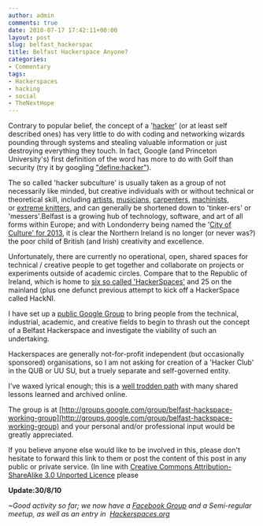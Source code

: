 ```yaml
---
author: admin
comments: true
date: 2010-07-17 17:42:11+00:00
layout: post
slug: belfast_hackerspac
title: Belfast Hackerspace Anyone?
categories:
- Commentary
tags:
- Hackerspaces
- hacking
- social
- TheNextHope
---
```


Contrary to popular belief, the concept of a '[hacker](http://en.wikipedia.org/wiki/Hacker)' (or at least self described ones) has very little to do with coding and networking wizards pounding through systems and stealing valuable information or just destroying everything they touch. In fact, Google (and Princeton University's) first definition of the word has more to do with Golf than security (try it by googling ["define:hacker"](http://www.google.com/search?q=define:hacker)).

The so called 'hacker subculture' is usually taken as a group of not necessarily like minded, but creative individuals with or without technical or theoretical skill, including [artists](http://en.wikipedia.org/wiki/Hacker%20artist), [musicians](http://www.urbandictionary.com/define.php?term=chipcore), [carpenters](http://www.youtube.com/watch?v=XN04BkUkeQE), [machinists](http://www.instructables.com/id/Hacking-a-welder-pirateando-una-soldadora/), or [extreme knitters](http://www.youtube.com/watch?v=PMPMdLFxUG8), and can generally be shortened down to 'tinker-ers' or 'messers'.Belfast is a growing hub of technology, software, and art of all forms within Europe; and with Londonderry being named the '[City of Culture' for 2013](http://www.cityofculture2013.com/), it is clear the Northern Ireland is no longer (or never was?) the poor child of British (and Irish) creativity and excellence.

Unfortunately, there are currently no operational, open, shared spaces for technical / creative people to get together and collaborate on projects or experiments outside of academic circles. Compare that to the Republic of Ireland, which is home to [six so called 'HackerSpaces'](http://hackerspaces.org/wiki/Ireland) and 25 on the mainland (plus one defunct previous attempt to kick off a HackerSpace called HackNI.

I have set up a [public Google Group](http://groups.google.com/group/belfast-hackspace-working-group) to bring people from the technical, industrial, academic, and creative fields to begin to thrash out the concept of a Belfast Hackerspace and investigate the viability of such an undertaking.

Hackerspaces are generally not-for-profit independent (but occasionally sponsored) organisations, so I am not asking for creation of a 'Hacker Club' in the QUB or UU SU, but a truely separate and self-governed entity.

I've waxed lyrical enough; this is a [well trodden path](http://hackerspaces.org/wiki/Documentation) with many shared lessons learned and archived online.

The group is at [http://groups.google.com/group/belfast-hackspace-working-group](http://groups.google.com/group/belfast-hackspace-working-group) and your personal and/or professional input would be greatly appreciated.

If you believe anyone else would like to be involved in this, please don't hesitate to forward this link to them or post the content of this post in any public or private service. (In line with [Creative Commons Attribution-ShareAlike 3.0 Unported Licence](http://creativecommons.org/licenses/by-sa/3.0/) please

**Update:30/8/10**

_~Good activity so far; we now have a [Facebook Group](http://www.facebook.com/#%21/group.php?gid=134685466576934&ref=ts) and a Semi-regular meetup, as well as an entry in  [Hackerspaces.org](http://hackerspaces.org/wiki/HackerspaceBelfast)_
